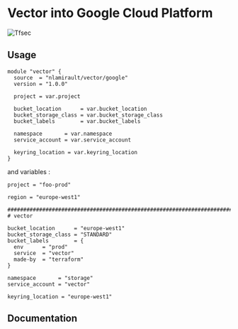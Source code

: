 # Vector into Google Cloud Platform

![Tfsec](https://github.com/nlamirault/terraform-google-vector/workflows/Tfsec/badge.svg)

## Usage

```hcl
module "vector" {
  source  = "nlamirault/vector/google"
  version = "1.0.0"

  project = var.project

  bucket_location      = var.bucket_location
  bucket_storage_class = var.bucket_storage_class
  bucket_labels        = var.bucket_labels

  namespace       = var.namespace
  service_account = var.service_account

  keyring_location = var.keyring_location
}
```

and variables :

```hcl
project = "foo-prod"

region = "europe-west1"

##############################################################################
# vector

bucket_location      = "europe-west1"
bucket_storage_class = "STANDARD"
bucket_labels        = {
  env      = "prod"
  service  = "vector"
  made-by  = "terraform"
}

namespace       = "storage"
service_account = "vector"

keyring_location = "europe-west1"
```

## Documentation

<!-- BEGINNING OF PRE-COMMIT-TERRAFORM DOCS HOOK -->

<!-- END OF PRE-COMMIT-TERRAFORM DOCS HOOK -->

